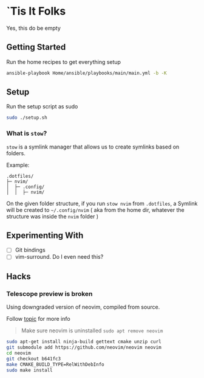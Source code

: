 # `Tis It Folks

Yes, this do be empty

## Getting Started

Run the home recipes to get everything setup

```bash
ansible-playbook Home/ansible/playbooks/main/main.yml -b -K
```

## Setup

Run the setup script as sudo 

```bash
sudo ./setup.sh
```

### What is `stow`?

`stow` is a symlink manager that allows us to create symlinks based on folders.

Example:
```ascii
.dotfiles/
├─ nvim/
│  ├─ .config/
│  │  ├─ nvim/

```

On the given folder structure, if you run `stow nvim` from `.dotfiles`, a Symlink will be created to `~/.config/nvim` ( aka from the home dir, whatever the structure was inside the `nvim` folder )

## Experimenting With

- [ ] Git bindings
- [ ] vim-surround. Do I even need this?

## Hacks

### Telescope preview is broken

Using downgraded version of neovim, compiled from source.

Follow [topic](https://github.com/nvim-telescope/telescope.nvim/issues/2667) for more info
> Make sure neovim is uninstalled `sudo apt remove neovim`

```bash
sudo apt-get install ninja-build gettext cmake unzip curl
git submodule add https://github.com/neovim/neovim neovim
cd neovim
git checkout b641fc3
make CMAKE_BUILD_TYPE=RelWithDebInfo
sudo make install
```
